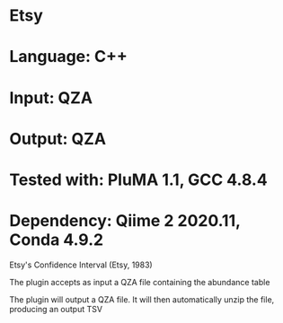 # Etsy
# Language: C++
# Input: QZA
# Output: QZA
# Tested with: PluMA 1.1, GCC 4.8.4
# Dependency: Qiime 2 2020.11, Conda 4.9.2

Etsy's Confidence Interval (Etsy, 1983) 

The plugin accepts as input a QZA file containing the abundance table

The plugin will output a QZA file.  It will then automatically unzip the file, producing an output TSV
